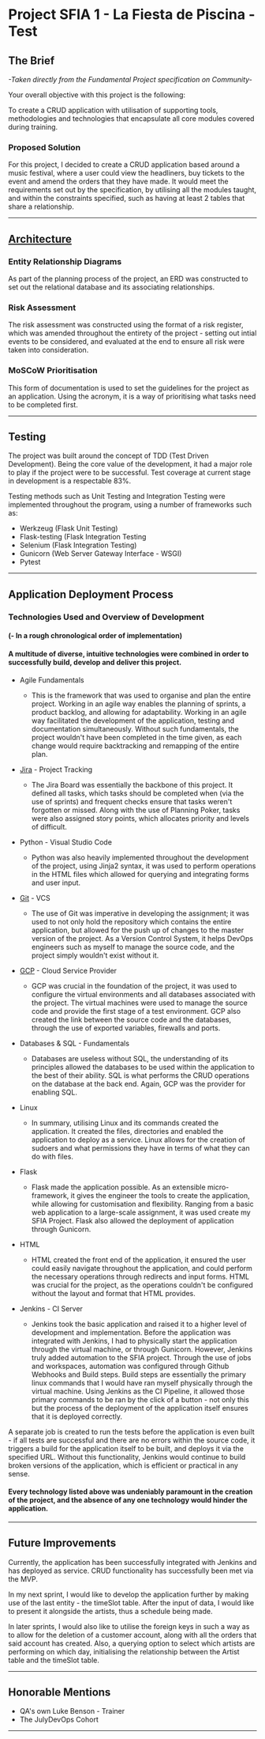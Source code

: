 # Project SFIA 1 - La Fiesta de Piscina - Test

## The Brief
*-Taken directly from the Fundamental Project specification on Community-*

Your overall objective with this project is the following:

To create a CRUD application with utilisation of supporting tools, methodologies and technologies that encapsulate all core modules covered during training.

### Proposed Solution
For this project, I decided to create a CRUD application based around a music festival, where a user could view the headliners, buy tickets to the event and amend the orders that they have made. It would meet the requirements set out by the specification, by utilising all the modules taught, and within the constraints specified, such as having at least 2 tables that share a relationship.
_________________________________________________________________________________________________________________________________________________________________

## [Architecture](https://docs.google.com/presentation/d/1_xDR19iRin1x-JbXEpeXnpWctO_i5_fxQrBvRhd9zi4/edit#slide=id.p)

### Entity Relationship Diagrams
As part of the planning process of the project, an ERD was constructed to set out the relational database and its associating relationships. 

### Risk Assessment
The risk assessment was constructed using the format of a risk register, which was amended throughout the entirety of the project - setting out intial events to be considered, and evaluated at the end to ensure all risk were taken into consideration.

### MoSCoW Prioritisation
This form of documentation is used to set the guidelines for the project as an application. Using the acronym, it is a way of prioritising what tasks need to be completed first. 
_________________________________________________________________________________________________________________________________________________________________

## Testing
The project was built around the concept of TDD (Test Driven Development). Being the core value of the development, it had a major role to play if the project were to be successful. Test coverage at current stage in development is a respectable 83%.

Testing methods such as Unit Testing and Integration Testing were implemented throughout the program, using a number of frameworks such as:
  - Werkzeug (Flask Unit Testing)
  - Flask-testing (Flask Integration Testing
  - Selenium (Flask Integration Testing)
  - Gunicorn (Web Server Gateway Interface - WSGI)
  - Pytest
  
_________________________________________________________________________________________________________________________________________________________________  
## Application Deployment Process

### Technologies Used and Overview of Development
#### (- In a rough chronological order of implementation)

#### A multitude of diverse, intuitive technologies were combined in order to successfully build, develop and deliver this project.

* Agile Fundamentals
  - This is the framework that was used to organise and plan the entire project. Working in an agile way enables the planning of sprints, a product backlog, and     allowing for adaptability. Working in an agile way facilitated the development of the application, testing and documentation simultaneously. Without such fundamentals, the project wouldn't have been completed in the time given, as each change would require backtracking and remapping of the entire plan. 
  
* [Jira](https://jsandhu.atlassian.net/secure/RapidBoard.jspa?rapidView=6&projectKey=FES&view=planning&selectedIssue=FES-76&issueLimit=100) - Project Tracking
  - The Jira Board was essentially the backbone of this project. It defined all tasks, which tasks should be completed when (via the use of sprints) and frequent 
    checks ensure that tasks weren't forgotten or missed. Along with the use of Planning Poker, tasks were also assigned story points, which allocates priority and levels of difficult.
  
* Python - Visual Studio Code
  -  Python was also heavily implemented throughout the development of the project, using Jinja2 syntax, it was used to perform operations in the HTML files which allowed for querying and integrating forms and user input. 
  
* [Git](https://github.com/JavasMiddi/SFIA-Project1) - VCS
  - The use of Git was imperative in developing the assignment; it was used to not only hold the repository which contains the entire application, but allowed for the push up of changes to the master version of the project. As a Version Control System, it helps DevOps engineers such as myself to manage the source code, and the project simply wouldn't exist without it. 
 
* [GCP](https://console.cloud.google.com/home/dashboard?cloudshell=true&project=practiceproject-283411) - Cloud Service Provider
  - GCP was crucial in the foundation of the project, it was used to configure the virtual environments and all databases associated with the project. The virtual machines were used to manage the source code and provide the first stage of a test environment. GCP also created the link between the source code and the databases, through the use of exported variables, firewalls and ports. 
  
* Databases & SQL - Fundamentals
  - Databases are useless without SQL, the understanding of its principles allowed the databases to be used within the application to the best of their ability. SQL is what performs the CRUD operations on the database at the back end. Again, GCP was the provider for enabling SQL. 

* Linux
  - In summary, utilising Linux and its commands created the application. It created the files, directories and enabled the application to deploy as a service. Linux allows for the creation of sudoers and what permissions they have in terms of what they can do with files. 
  
* Flask 
  - Flask made the application possible. As an extensible micro-framework, it gives the engineer the tools to create the application, while allowing for customisation and flexibility. Ranging from a basic web application to a large-scale assignment, it was used create my SFIA Project. Flask also allowed the deployment of application through Gunicorn.
  
* HTML 
  - HTML created the front end of the application, it ensured the user could easily navigate throughout the application, and could perform the necessary operations through redirects and input forms. HTML was crucial for the project, as the operations couldn't be configured without the layout and format that HTML provides. 
  
* Jenkins - CI Server
  - Jenkins took the basic application and raised it to a higher level of development and implementation. Before the application was integrated with Jenkins, I had to physically start the application through the virtual machine, or through Gunicorn. However, Jenkins truly added automation to the SFIA project. Through the use of jobs and workspaces, automation was configured through Github Webhooks and Build steps. Build steps are essentially the primary linux commands that I would have ran myself physically through the virtual machine. Using Jenkins as the CI Pipeline, it allowed those primary commands to be ran by the click of a button - not only this but the process of the deployment of the application itself ensures that it is deployed correctly.

A separate job is created to run the tests before the application is even built - if all tests are successful and there are no errors within the source code, it triggers a build for the application itself to be built, and deploys it via the specified URL. Without this functionality, Jenkins would continue to build broken versions of the application, which is efficient or practical in any sense.  
  
#### Every technology listed above was undeniably paramount in the creation of the project, and the absence of any one technology would hinder the application. 
_________________________________________________________________________________________________________________________________________________________________

## Future Improvements

Currently, the application has been successfully integrated with Jenkins and has deployed as service. CRUD functionality has successfully been met via the MVP. 

In my next sprint, I would like to develop the application further by making use of the last entity - the timeSlot table. After the input of data, I would like to present it alongside the artists, thus a schedule being made. 

In later sprints, I would also like to utilise the foreign keys in such a way as to allow for the deletion of a customer account, along with all the orders that said account has created. Also, a querying option to select which artists are performing on which day, initialising the relationship between the Artist table and the timeSlot table.

_________________________________________________________________________________________________________________________________________________________________

## Honorable Mentions
* QA's own Luke Benson - Trainer
* The JulyDevOps Cohort
_________________________________________________________________________________________________________________________________________________________________
